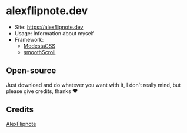 # alexflipnote.dev

- Site: https://alexflipnote.dev
- Usage: Information about myself
- Framework:
  - [ModestaCSS](https://github.com/AlexFlipnote/ModestaCSS)
  - [smoothScroll](https://github.com/alicelieutier/smoothScroll)

## Open-source
Just download and do whatever you want with it, I don't really mind, but please give credits, thanks ❤

## Credits
[AlexFlipnote](https://alexflipnote.dev)